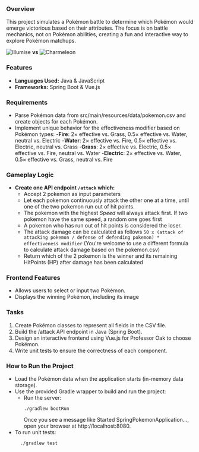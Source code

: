 ### Overview

This project simulates a Pokémon battle to determine which Pokémon would emerge victorious based on their attributes. The focus is on battle mechanics, not on Pokémon abilities, creating a fun and interactive way to explore Pokémon matchups.

![Illumise](https://img.pokemondb.net/sprites/home/normal/illumise.png) **vs** ![Charmeleon](https://img.pokemondb.net/sprites/home/normal/charmeleon.png)

### Features  
- **Languages Used:** Java & JavaScript  
- **Frameworks:** Spring Boot & Vue.js  
### Requirements
- Parse Pokémon data from src/main/resources/data/pokemon.csv and create objects for each Pokémon.
- Implement unique behavior for the effectiveness modifier based on Pokémon types:
-**Fire**:  2× effective vs. Grass, 0.5× effective vs. Water, neutral vs. Electric
-**Water**: 2× effective vs. Fire, 0.5× effective vs. Electric, neutral vs. Grass
-**Grass**: 2× effective vs. Electric, 0.5× effective vs. Fire, neutral vs. Water
-**Electric**: 2× effective vs. Water, 0.5× effective vs. Grass, neutral vs. Fire
### Gameplay Logic
- **Create one API endpoint `/attack` which:**
  - Accept 2 pokemon as input parameters
  - Let each pokemon continuously attack the other one at a time, until one of the two pokemon run out of hit points.
  - The pokemon with the highest _Speed_ will always attack first. If two pokemon have the same speed, a random one goes first
  - A pokemon who has run out of hit points is considered the loser.
  - The attack damage can be calculated as follows `50 x (attack of attacking pokemon / defense of defending pokemon) * effectiveness modifier` (You're welcome to use a different formula to calculate attack damage based on the pokemon.csv) 
  - Return which of the 2 pokemon is the winner and its remaining HitPoints (HP) after damage has been calculated
### Frontend Features
- Allows users to select or input two Pokémon.
- Displays the winning Pokémon, including its image

### Tasks
1. Create Pokémon classes to represent all fields in the CSV file.
2. Build the /attack API endpoint in Java (Spring Boot).
3. Design an interactive frontend using Vue.js for Professor Oak to choose Pokémon.
4. Write unit tests to ensure the correctness of each component.
### How to Run the Project
- Load the Pokémon data when the application starts (in-memory data storage).
- Use the provided Gradle wrapper to build and run the project:
  - Run the server:
    ```
    ./gradlew bootRun
    ```
    Once you see a message like Started SpringPokemonApplication..., open your browser at http://localhost:8080.
- To run unit tests:
  ```
    ./gradlew test
  ```


